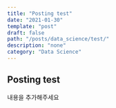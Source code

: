 ```yaml
---
title: "Posting test"
date: "2021-01-30"
template: "post"
draft: false
path: "/posts/data_science/test/"
description: "none"
category: "Data Science"
---
```


## Posting test

내용을 추가해주세요

